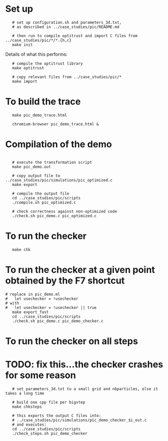 
# Set up


```
   # set up configuration.sh and parameters_3d.txt,
   # as described in ../case_studies/pic/README.md

   # then run to compile optitrust and import C files from ../case_studies/pic/*/*.{h,c}
   make init
```


Details of what this performs:
```
   # compile the optitrust library
   make optitrust

   # copy relevant files from ../case_studies/pic/*
   make import
```


# To build the trace

```
   make pic_demo_trace.html

   chromium-browser pic_demo_trace.html &
```


# Compilation of the demo

```

   # execute the transformation script
   make pic_demo.out

   # copy output file to ../case_studies/pic/simulations/pic_optimized.c
   make export

   # compile the output file
   cd ../case_studies/pic/scripts
   ./compile.sh pic_optimized.c

   # check correctness against non-optimized code
   ./check.sh pic_demo.c pic_optimized.c
```


# To run the checker

```
   make chk
```

# To run the checker at a given point obtained by the F7 shortcut

```
# replace in pic_demo.ml
#   let usechecker = !usechecker
# with
#   let usechecker = !usechecker || true
   make export_fast
   cd ../case_studies/pic/scripts
   ./check.sh pic_demo.c pic_demo_checker.c
```

# To run the checker on all steps

# TODO: fix this...the checker crashes for some reason

```
   # set parameters_3d.txt to a small grid and nbparticles, else it takes a long time

   # build one cpp file per bigstep
   make chksteps

   # this exports the output C files into:
   # ../case_studies/pic/simulations/pic_demo_checker_$i_out.c
   # and executes:
   cd ../case_studies/pic/scripts
   ./check_steps.sh pic_demo_checker
```
